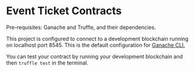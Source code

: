 # Event Ticket Contracts
Pre-requisites: Ganache and Truffle, and their dependencies. 

This project is configured to connect to a development blockchain running on localhost port 8545. This is the default configuration for [Ganache CLI.](https://github.com/trufflesuite/ganache-cli)

You can test your contract by running your development blockchain and then `truffle test` in the terminal.
